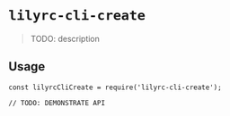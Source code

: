 # `lilyrc-cli-create`

> TODO: description

## Usage

```
const lilyrcCliCreate = require('lilyrc-cli-create');

// TODO: DEMONSTRATE API
```
